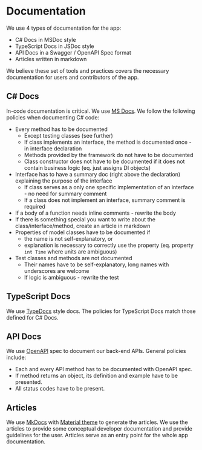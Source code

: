 # Documentation

We use 4 types of documentation for the app:

* C# Docs in MSDoc style
* TypeScript Docs in JSDoc style
* API Docs in a Swagger / OpenAPI Spec format
* Articles written in markdown

We believe these set of tools and practices covers the necessary documentation for users and contributors of the app.

## C# Docs

In-code documentation is critical. 
We use [MS Docs](https://docs.microsoft.com/en-us/dotnet/csharp/programming-guide/xmldoc/xml-documentation-comments).
We follow the following policies when documenting C# code:

* Every method has to be documented
	- Except testing classes (see further)
	- If class implements an interface, the method is documented once - in interface declaration
	- Methods provided by the framework do not have to be documented
	- Class constructor does not have to be documented if it does not contain business logic (eq. just assigns DI objects)
* Interface has to have a summary doc (right above the declaration) explaining the purpose of the interface
	- If class serves as a only one specific implementation of an interface - no need for summary comment
	- If a class does not implement an interface, summary comment is required
* If a body of a function needs inline comments - rewrite the body
* If there is something special you want to write about the class/interface/method, create an article in markdown
* Properties of model classes have to be documented if
	- the name is not self-explanatory, or
	- explanation is necessary to correctly use the property (eq. property `int Time` where units are ambiguous)
* Test classes and methods are not documented
	- Their names have to be self-explanatory, long names with underscores are welcome
	- If logic is ambiguous - rewrite the test

## TypeScript Docs

We use [TypeDocs](http://typedoc.org/guides/doccomments/) style docs.
The policies for TypeScript Docs match those defined for C# Docs.

## API Docs

We use [OpenAPI](http://swagger.io/specification/) spec to document our back-end APIs.
General policies include:

* Each and every API method has to be documented with OpenAPI spec.
* If method returns an object, its definition and example have to be presented.
* All status codes have to be present.

## Articles

We use [MkDocs](http://www.mkdocs.org) with [Material theme](http://squidfunk.github.io/mkdocs-material/) to generate the articles.
We use the articles to provide some conceptual developer documentation and provide guidelines for the user.
Articles serve as an entry point for the whole app documentation.

